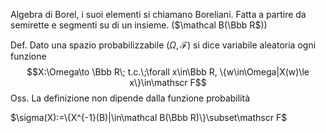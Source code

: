 Algebra di Borel, i suoi elementi si chiamano Boreliani. Fatta a partire da semirette e segmenti su di un insieme. ($\mathcal B(\Bbb R$))

Def. Dato una spazio probabilizzabile $(\Omega,\mathscr F)$ si dice variabile aleatoria ogni funzione $$X:\Omega\to \Bbb R\; t.c.\;\forall x\in\Bbb R, \{w\in\Omega|X(w)\le x\}\in\mathscr F$$
Oss. La definizione non dipende dalla funzione probabilità

$\sigma(X):=\{X^{-1}(B)|\in\mathcal B(\Bbb R)\}\subset\mathscr F$
